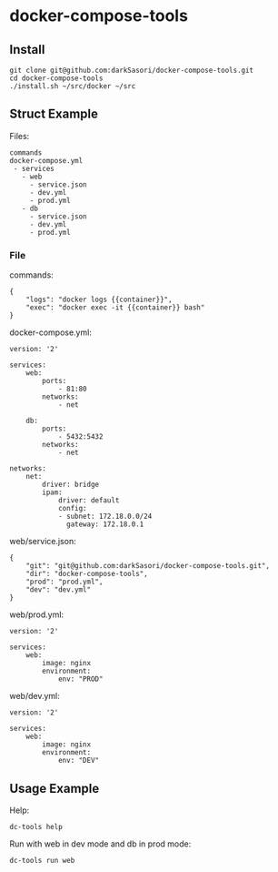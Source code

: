 # docker-compose-tools

## Install

```
git clone git@github.com:darkSasori/docker-compose-tools.git
cd docker-compose-tools
./install.sh ~/src/docker ~/src
```

## Struct Example
Files:
```
commands
docker-compose.yml
 - services
   - web
     - service.json
     - dev.yml
     - prod.yml
   - db
     - service.json
     - dev.yml
     - prod.yml
```

### File
commands:
```
{
	"logs": "docker logs {{container}}",
	"exec": "docker exec -it {{container}} bash"
}
```

docker-compose.yml:
```
version: '2'

services:
    web:
        ports:
            - 81:80
        networks:
            - net

    db:
        ports:
            - 5432:5432
        networks:
            - net

networks:
    net:
        driver: bridge
        ipam:
            driver: default
            config:
            - subnet: 172.18.0.0/24
              gateway: 172.18.0.1
```

web/service.json:
```
{
    "git": "git@github.com:darkSasori/docker-compose-tools.git",
    "dir": "docker-compose-tools",
    "prod": "prod.yml",
    "dev": "dev.yml"
}
```

web/prod.yml:
```
version: '2'

services:
    web:
        image: nginx
        environment:
            env: "PROD"
```
web/dev.yml:
```
version: '2'

services:
    web:
        image: nginx
        environment:
            env: "DEV"
```

## Usage Example
Help:
```
dc-tools help
```

Run with web in dev mode and db in prod mode:
```
dc-tools run web
```
